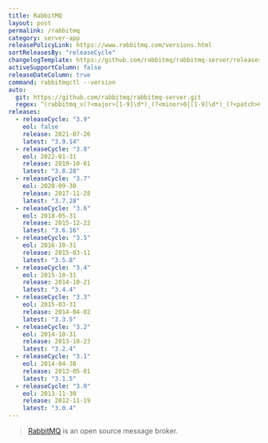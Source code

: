 ```yaml
---
title: RabbitMQ
layout: post
permalink: /rabbitmq
category: server-app
releasePolicyLink: https://www.rabbitmq.com/versions.html
sortReleasesBy: "releaseCycle"
changelogTemplate: https://github.com/rabbitmq/rabbitmq-server/releases/tag/v__LATEST__
activeSupportColumn: false
releaseDateColumn: true
command: rabbitmqctl --version
auto:
  git: https://github.com/rabbitmq/rabbitmq-server.git
  regex: ^(rabbitmq_v(?<major>[1-9]\d*)_(?<minor>0|[1-9]\d*)_(?<patch>0|[1-9]\d*)|v(?<major>[1-9]\d*)\.(?<minor>0|[1-9]\d*)\.(?<patch>0|[1-9]\d*))$
releases:
  - releaseCycle: "3.9"
    eol: false
    release: 2021-07-26
    latest: "3.9.14"
  - releaseCycle: "3.8"
    eol: 2022-01-31
    release: 2019-10-01
    latest: "3.8.28"
  - releaseCycle: "3.7"
    eol: 2020-09-30
    release: 2017-11-28
    latest: "3.7.28"
  - releaseCycle: "3.6"
    eol: 2018-05-31
    release: 2015-12-22
    latest: "3.6.16"
  - releaseCycle: "3.5"
    eol: 2016-10-31
    release: 2015-03-11
    latest: "3.5.8"
  - releaseCycle: "3.4"
    eol: 2015-10-31
    release: 2014-10-21
    latest: "3.4.4"
  - releaseCycle: "3.3"
    eol: 2015-03-31
    release: 2014-04-02
    latest: "3.3.5"
  - releaseCycle: "3.2"
    eol: 2014-10-31
    release: 2013-10-23
    latest: "3.2.4"
  - releaseCycle: "3.1"
    eol: 2014-04-30
    release: 2013-05-01
    latest: "3.1.5"
  - releaseCycle: "3.0"
    eol: 2013-11-30
    release: 2012-11-19
    latest: "3.0.4"
---
```

> [RabbitMQ](https://www.rabbitmq.com/) is an open source message broker.
